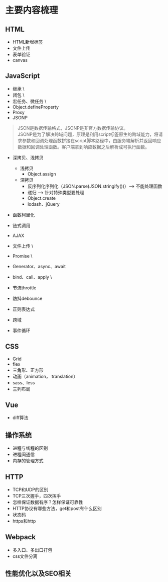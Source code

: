 # 主要内容梳理

## HTML
- HTML新增标签
- 文件上传
- 表单验证
- canvas

## JavaScript
- 继承
\
- 闭包
\
- 宏任务、微任务
\
- Object.defineProperty
- Proxy
- JSONP
> JSON是数据传输格式，JSONP是非官方数据传输协议。  
JSONP是为了解决跨域问题，原理是利用script标签原生的跨域能力，将请求参数和回调处理函数拼接在script脚本路径中，由服务端解析并返回响应数据和回调处理函数。客户端拿到响应数据之后解析成可执行函数。
- 深拷贝、浅拷贝
    - 浅拷贝
      - Object.assign
    - 深拷贝
      - 反序列化序列化（JSON.parse(JSON.stringify())）--> 不能处理函数
      - 递归 --> 针对特殊类型要处理
      - Object.create
      - lodash、jQuery

- 函数柯里化
- 链式调用
- AJAX
- 文件上传
\
- Promise
\
- Generator、async、await
- bind、call、apply
\
- 节流throttle
- 防抖debounce
- 正则表达式
- 跨域
- 事件循环

## CSS

- Grid
- flex
- 三角形、正方形
- 动画（animation， translation）
- sass、less
- 三列布局

## Vue
- diff算法

## 操作系统
- 进程与线程的区别
- 进程间通信
- 内存的管理方式

## HTTP
- TCP和UDP的区别
- TCP三次握手，四次挥手
- 怎样保证数据有序？怎样保证可靠性
- HTTP协议有哪些方法，get和post有什么区别
- 状态码
- https和http

## Webpack
- 多入口、多出口打包
- css文件分离

## 性能优化以及SEO相关
